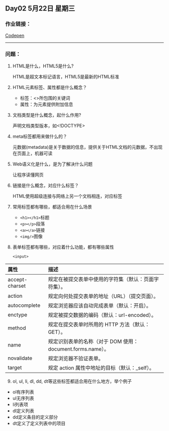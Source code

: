 ## Day02 5月22日 星期三

### 作业链接：

[Codepen](https://codepen.io/shoegazesme/pen/PvEQdo)

---

### 问题：

1. HTML是什么，HTML5是什么?

   HTML是超文本标记语言，HTML5是最新的HTML标准

2. HTML元素标签、属性都是什么概念？

   * 标签：<>所包围的关键词 
   * 属性：为元素提供附加信息

3. 文档类型是什么概念，起什么作用?

   声明文档类型版本，如<!DOCTYPE>

4. meta标签都用来做什么的？

   元数据(metadata)是关于数据的信息，提供关于HTML文档的元数据，不出现在页面上，机器可读

5. Web语义化是什么，是为了解决什么问题

   让程序读懂网页

6. 链接是什么概念，对应什么标签？

   HTML使用超级连接与网络上另一个文档相连，对应<a>标签

7. 常用标签都有哪些，都适合用在什么场景

   * `<h1></h1>`标题
   * `<p></p>`段落
   * `<a></a>`链接
   * `<img/>`图像

8. 表单标签都有哪些，对应着什么功能，都有哪些属性

   `<input>`

| 属性           | 描述                                                       |
| :------------- | :--------------------------------------------------------- |
| accept-charset | 规定在被提交表单中使用的字符集（默认：页面字符集）。       |
| action         | 规定向何处提交表单的地址（URL）（提交页面）。              |
| autocomplete   | 规定浏览器应该自动完成表单（默认：开启）。                 |
| enctype        | 规定被提交数据的编码（默认：url-encoded）。                |
| method         | 规定在提交表单时所用的 HTTP 方法（默认：GET）。            |
| name           | 规定识别表单的名称（对于 DOM 使用：document.forms.name）。 |
| novalidate     | 规定浏览器不验证表单。                                     |
| target         | 规定 action 属性中地址的目标（默认：_self）。              |

9. ol, ul, li, dl, dd, dt等这些标签都适合用在什么地方，举个例子

* ol有序列表
* ul无序列表
* li列表项
* dl定义列表
* dd定义条目的定义部分
* dt定义了定义列表中的项目











